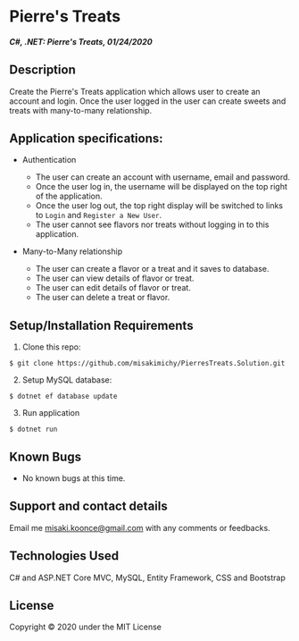 # Pierre's Treats

#### _C#, .NET: Pierre's Treats, 01/24/2020_

## Description
Create the Pierre's Treats application which allows user to create an account and login. Once the user logged in the user can create sweets and treats with many-to-many relationship.

## Application specifications:
- Authentication
    - The user can create an account with username, email and password.
    - Once the user log in, the username will be displayed on the top right of the application.
    - Once the user log out, the top right display will be switched to links to `Login` and `Register a New User`.
    - The user cannot see flavors nor treats without logging in to this application.

- Many-to-Many relationship
    - The user can create a flavor or a treat and it saves to database.
    - The user can view details of flavor or treat.
    - The user can edit details of flavor or treat.
    - The user can delete a treat or flavor.


## Setup/Installation Requirements

1. Clone this repo:
```
$ git clone https://github.com/misakimichy/PierresTreats.Solution.git
```

2. Setup MySQL database:
```
$ dotnet ef database update
```

3. Run application
```
$ dotnet run
```

## Known Bugs
* No known bugs at this time.

## Support and contact details
Email me misaki.koonce@gmail.com with any comments or feedbacks.

## Technologies Used
C# and ASP.NET Core MVC, MySQL, Entity Framework, CSS and Bootstrap 

## License
Copyright © 2020 under the MIT License
